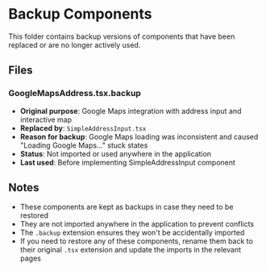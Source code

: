 # Backup Components

This folder contains backup versions of components that have been replaced or are no longer actively used.

## Files

### GoogleMapsAddress.tsx.backup
- **Original purpose**: Google Maps integration with address input and interactive map
- **Replaced by**: `SimpleAddressInput.tsx`
- **Reason for backup**: Google Maps loading was inconsistent and caused "Loading Google Maps..." stuck states
- **Status**: Not imported or used anywhere in the application
- **Last used**: Before implementing SimpleAddressInput component

## Notes
- These components are kept as backups in case they need to be restored
- They are not imported anywhere in the application to prevent conflicts
- The `.backup` extension ensures they won't be accidentally imported
- If you need to restore any of these components, rename them back to their original `.tsx` extension and update the imports in the relevant pages
